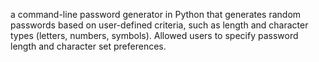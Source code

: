 a command-line password generator in Python that generates random passwords based on user-defined criteria, such as length and character types (letters, numbers, symbols). 
Allowed users to specify password length and character set preferences.
